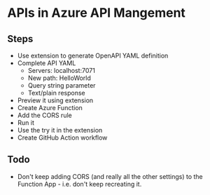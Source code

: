 # APIs in Azure API Mangement

## Steps

-   Use extension to generate OpenAPI YAML definition
-   Complete API YAML
    -   Servers: localhost:7071
    -   New path: HelloWorld
    -   Query string parameter
    -   Text/plain response
-   Preview it using extension
-   Create Azure Function
-   Add the CORS rule
-   Run it
-   Use the try it in the extension
-   Create GitHub Action workflow

## Todo

-   Don't keep adding CORS (and really all the other settings) to the Function App - i.e.
    don't keep recreating it.
